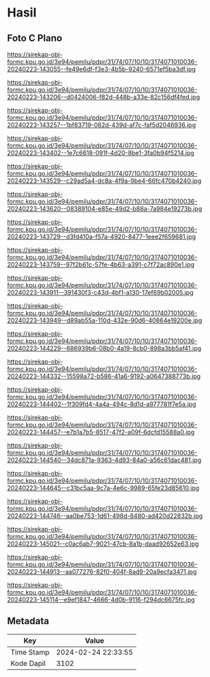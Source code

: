 # Hasil

## Foto C Plano

https://sirekap-obj-formc.kpu.go.id/3e94/pemilu/pdpr/31/74/07/10/10/3174071010036-20240223-143055--fe49e6df-f3e3-4b5b-9240-6571ef5ba3df.jpg

https://sirekap-obj-formc.kpu.go.id/3e94/pemilu/pdpr/31/74/07/10/10/3174071010036-20240223-143206--d0424006-f82d-448b-a33e-82c156df4fed.jpg

https://sirekap-obj-formc.kpu.go.id/3e94/pemilu/pdpr/31/74/07/10/10/3174071010036-20240223-143257--1bf83719-082d-439d-af7c-faf5d2046936.jpg

https://sirekap-obj-formc.kpu.go.id/3e94/pemilu/pdpr/31/74/07/10/10/3174071010036-20240223-143402--1e7c6618-091f-4d20-8be1-3fa0b94f5214.jpg

https://sirekap-obj-formc.kpu.go.id/3e94/pemilu/pdpr/31/74/07/10/10/3174071010036-20240223-143529--c29ad5a4-dc8a-4f9a-9be4-66fc470b4240.jpg

https://sirekap-obj-formc.kpu.go.id/3e94/pemilu/pdpr/31/74/07/10/10/3174071010036-20240223-143620--08389104-e85e-49d2-b88a-7a984e19273b.jpg

https://sirekap-obj-formc.kpu.go.id/3e94/pemilu/pdpr/31/74/07/10/10/3174071010036-20240223-143729--d3fd410a-f57a-4920-8477-1eee2f659681.jpg

https://sirekap-obj-formc.kpu.go.id/3e94/pemilu/pdpr/31/74/07/10/10/3174071010036-20240223-143759--97f2b61c-57fe-4b63-a391-c7f72ac890e1.jpg

https://sirekap-obj-formc.kpu.go.id/3e94/pemilu/pdpr/31/74/07/10/10/3174071010036-20240223-143911--391430f3-c43d-4bf1-a130-17ef69b02005.jpg

https://sirekap-obj-formc.kpu.go.id/3e94/pemilu/pdpr/31/74/07/10/10/3174071010036-20240223-143949--d89ab55a-110d-432e-90d6-40864e19200e.jpg

https://sirekap-obj-formc.kpu.go.id/3e94/pemilu/pdpr/31/74/07/10/10/3174071010036-20240223-144229--686939b6-08b0-4a19-8cb0-898a3bb5af41.jpg

https://sirekap-obj-formc.kpu.go.id/3e94/pemilu/pdpr/31/74/07/10/10/3174071010036-20240223-144332--15598a72-b586-41a6-9192-a0647388773b.jpg

https://sirekap-obj-formc.kpu.go.id/3e94/pemilu/pdpr/31/74/07/10/10/3174071010036-20240223-144402--1f309fd4-4a4a-494c-8d1d-a977781f7e5a.jpg

https://sirekap-obj-formc.kpu.go.id/3e94/pemilu/pdpr/31/74/07/10/10/3174071010036-20240223-144457--e7b1a7b5-8517-47f2-a09f-6dcfd15588a0.jpg

https://sirekap-obj-formc.kpu.go.id/3e94/pemilu/pdpr/31/74/07/10/10/3174071010036-20240223-144540--34dc871a-9363-4d93-84a0-a56c61dac481.jpg

https://sirekap-obj-formc.kpu.go.id/3e94/pemilu/pdpr/31/74/07/10/10/3174071010036-20240223-144645--c31bc5aa-9c7a-4e6c-9989-65fe23d85610.jpg

https://sirekap-obj-formc.kpu.go.id/3e94/pemilu/pdpr/31/74/07/10/10/3174071010036-20240223-144746--aa0be753-1d61-498d-8480-ad420d22832b.jpg

https://sirekap-obj-formc.kpu.go.id/3e94/pemilu/pdpr/31/74/07/10/10/3174071010036-20240223-145021--c0ac6ab7-9021-47cb-8a1b-daad92652e63.jpg

https://sirekap-obj-formc.kpu.go.id/3e94/pemilu/pdpr/31/74/07/10/10/3174071010036-20240223-144913--aa077276-82f0-404f-8ad9-20a9ecfa3471.jpg

https://sirekap-obj-formc.kpu.go.id/3e94/pemilu/pdpr/31/74/07/10/10/3174071010036-20240223-145114--e9ef1847-4666-4d0b-9116-f294dc6675fc.jpg


## Metadata

| Key        | Value               |
| ---------- | ------------------- |
| Time Stamp | 2024-02-24 22:33:55 |
| Kode Dapil | 3102                |



